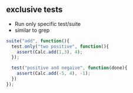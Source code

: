 ##  exclusive tests

* Run only specific test/suite
* similar to grep

```js
suite("add", function(){
  test.only("two positive", function(){
    assert(Calc.add(1,3), 4);
  });

  test("positive and negaive", function(done){
    assert(Calc.add(-5, 4), -1);
  })
});
```
